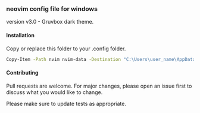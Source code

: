 ### neovim config file for windows

version v3.0 - Gruvbox dark theme.

#### Installation

Copy or replace this folder to your .config folder.

```bash
Copy-Item -Path nvim nvim-data -Destination "C:\Users\user_name\AppData\Local"
```

#### Contributing
Pull requests are welcome. For major changes, please open an issue first to discuss what you would like to change.

Please make sure to update tests as appropriate.


